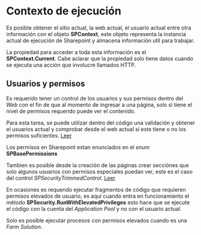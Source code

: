 # Contexto de ejecución

Es posible obtener el sitio actual, la web actual, el usuario actual entre otra información con el objeto **SPContext**, este objeto representa la instancia actual de ejecución de Sharepoint y almacena información util para trabajar.

La propiedad para acceder a toda esta información es el **SPContext.Current**. Cabe aclarar que la propiedad solo tiene datos cuando se ejecuta una acción que involucre llamados HTTP.

## Usuarios y permisos

Es requerido tener un control de los usuarios y sus permisos dentro del *Web* con el fin de que al momento de ingresar a una página, solo si tiene el nivel de permisos requerido puede ver el contenido.

Para esta tarea, se puede utilizar dentro del código una validación y obtener el usuarios actual y comprobar desde el web actual si este tiene o no los permisos suficientes. [Leer][PermisosWebUsuarioActual]

Los permisos en Sharepoint estan enunciados en el *enum* **SPBasePermissions**

Tambien es posible desde la creación de las páginas crear secciónes que solo algunos usuarios con permisos especiales puedan ver, este es el caso del control 
*SPSecurityTrimmedControl*. [Leer][SPSecurityTrimmedControl]

En ocasiones es requerido ejecutar fragmentos de código que requieren permisos elevados de usuario, es aquí cuando entra en funcionamiento el método **SPSecurity.RunWithElevatedPrivileges** esto hace que se ejecute el código con la cuenta del *Application Pool* y no con el usuario actual.

Solo es posible ejecutar procesos con permisos elevados cuando es una *Farm Solution*.


[PermisosWebUsuarioActual]:https://social.msdn.microsoft.com/Forums/office/en-US/80c6a4cb-efa9-4d4b-8d6e-517175e4ba69/sharepoint-checking-if-current-user-has-permissions-for-site?forum=sharepointdevelopmentlegacy

[SPSecurityTrimmedControl]:https://sharepoint.stackexchange.com/questions/72774/how-to-use-spsecuritytrimmedcontrol-to-check-if-current-user-has-edit-rights-to